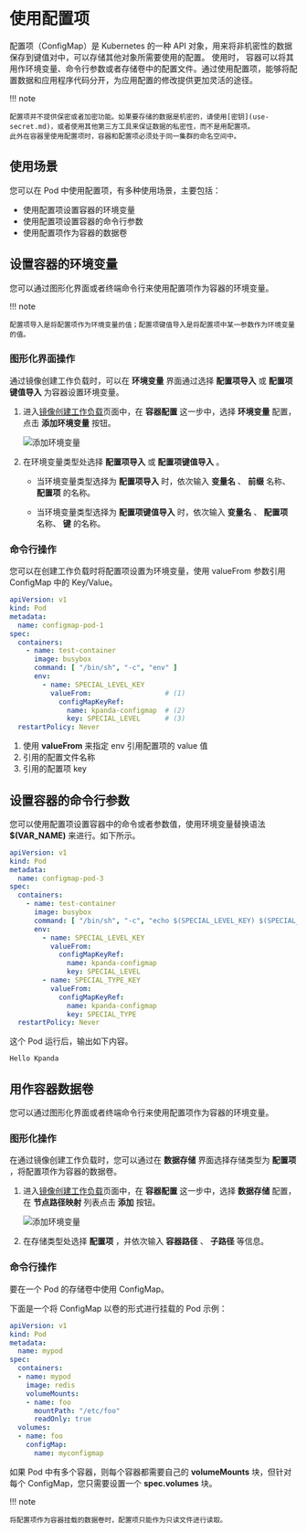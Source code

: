 # 使用配置项

配置项（ConfigMap）是 Kubernetes 的一种 API 对象，用来将非机密性的数据保存到键值对中，可以存储其他对象所需要使用的配置。
使用时， 容器可以将其用作环境变量、命令行参数或者存储卷中的配置文件。通过使用配置项，能够将配置数据和应用程序代码分开，为应用配置的修改提供更加灵活的途径。

!!! note

    配置项并不提供保密或者加密功能。如果要存储的数据是机密的，请使用[密钥](use-secret.md)，或者使用其他第三方工具来保证数据的私密性，而不是用配置项。
    此外在容器里使用配置项时，容器和配置项必须处于同一集群的命名空间中。

## 使用场景

您可以在 Pod 中使用配置项，有多种使用场景，主要包括：

- 使用配置项设置容器的环境变量
- 使用配置项设置容器的命令行参数
- 使用配置项作为容器的数据卷

## 设置容器的环境变量

您可以通过图形化界面或者终端命令行来使用配置项作为容器的环境变量。

!!! note

    配置项导入是将配置项作为环境变量的值；配置项键值导入是将配置项中某一参数作为环境变量的值。

### 图形化界面操作

通过镜像创建工作负载时，可以在 __环境变量__ 界面通过选择 __配置项导入__ 或 __配置项键值导入__ 为容器设置环境变量。

1. 进入[镜像创建工作负载](../workloads/create-deployment.md)页面中，在 __容器配置__ 这一步中，选择 __环境变量__ 配置，点击 __添加环境变量__ 按钮。

    ![添加环境变量](https://docs.daocloud.io/daocloud-docs-images/docs/kpanda/images/config05.png)

2. 在环境变量类型处选择 __配置项导入__ 或 __配置项键值导入__ 。

    - 当环境变量类型选择为 __配置项导入__ 时，依次输入 __变量名__ 、 __前缀__ 名称、 __配置项__ 的名称。

    - 当环境变量类型选择为 __配置项键值导入__ 时，依次输入 __变量名__ 、 __配置项__ 名称、 __键__ 的名称。

### 命令行操作

您可以在创建工作负载时将配置项设置为环境变量，使用 valueFrom 参数引用 ConfigMap 中的 Key/Value。

```yaml
apiVersion: v1
kind: Pod
metadata:
  name: configmap-pod-1
spec:
  containers:
    - name: test-container
      image: busybox
      command: [ "/bin/sh", "-c", "env" ]
      env:
        - name: SPECIAL_LEVEL_KEY
          valueFrom:                  # (1)
            configMapKeyRef:
              name: kpanda-configmap  # (2)
              key: SPECIAL_LEVEL      # (3)
  restartPolicy: Never
```

1. 使用 __valueFrom__ 来指定 env 引用配置项的 value 值
2. 引用的配置文件名称
3. 引用的配置项 key

## 设置容器的命令行参数

您可以使用配置项设置容器中的命令或者参数值，使用环境变量替换语法 __$(VAR_NAME)__ 来进行。如下所示。

```yaml
apiVersion: v1
kind: Pod
metadata:
  name: configmap-pod-3
spec:
  containers:
    - name: test-container
      image: busybox
      command: [ "/bin/sh", "-c", "echo $(SPECIAL_LEVEL_KEY) $(SPECIAL_TYPE_KEY)" ]
      env:
        - name: SPECIAL_LEVEL_KEY
          valueFrom:
            configMapKeyRef:
              name: kpanda-configmap
              key: SPECIAL_LEVEL
        - name: SPECIAL_TYPE_KEY
          valueFrom:
            configMapKeyRef:
              name: kpanda-configmap
              key: SPECIAL_TYPE
  restartPolicy: Never
```

这个 Pod 运行后，输出如下内容。

```none
Hello Kpanda
```

## 用作容器数据卷

您可以通过图形化界面或者终端命令行来使用配置项作为容器的环境变量。

### 图形化操作

在通过镜像创建工作负载时，您可以通过在 __数据存储__ 界面选择存储类型为 __配置项__ ，将配置项作为容器的数据卷。

1. 进入[镜像创建工作负载](../workloads/create-deployment.md)页面中，在 __容器配置__ 这一步中，选择 __数据存储__ 配置，在 __节点路径映射__ 列表点击 __添加__ 按钮。

    ![添加环境变量](https://docs.daocloud.io/daocloud-docs-images/docs/kpanda/images/config06.png)

2. 在存储类型处选择 __配置项__ ，并依次输入 __容器路径__ 、 __子路径__ 等信息。

### 命令行操作

要在一个 Pod 的存储卷中使用 ConfigMap。

下面是一个将 ConfigMap 以卷的形式进行挂载的 Pod 示例：

```yaml
apiVersion: v1
kind: Pod
metadata:
  name: mypod
spec:
  containers:
  - name: mypod
    image: redis
    volumeMounts:
    - name: foo
      mountPath: "/etc/foo"
      readOnly: true
  volumes:
  - name: foo
    configMap:
      name: myconfigmap
```

如果 Pod 中有多个容器，则每个容器都需要自己的 __volumeMounts__ 块，但针对每个 ConfigMap，您只需要设置一个 __spec.volumes__ 块。

!!! note

    将配置项作为容器挂载的数据卷时，配置项只能作为只读文件进行读取。
